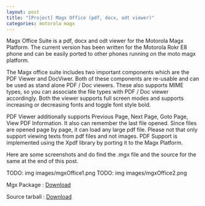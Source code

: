 ```yaml
---
layout: post
title: "[Project] Magx Office (pdf, docx, odt viewer)"
categories: motorola magx
---
```


Magx Office Suite is a pdf, docx and odt viewer for the Motorola Magx Platform. The current version has been written for the Motorola Rokr E8 phone and can be easily ported to other phones running on the moto magx platform.

The Magx office suite includes two important components which are the PDF Viewer and DocViwer. Both of these components are re-usable and can be used as stand alone PDF / Doc viewers. These also supports MIME types, so you can associate the file types with PDF / Doc viewer accordingly. Both the viewer supports full screen modes and supports increasing or decreasing fonts and toggle font style bold.

PDF Viewer additionally supports Previous Page, Next Page, Goto Page, View PDF Information. It also can remember the last file opened. Since files are opened page by page, it can load any large pdf file. Please not that only support viewing texts from pdf files and not images.
PDF Support is implemented using the Xpdf library by porting it to the Magx Platform.

Here are some screenshots and do find the .mgx file and the source for the same at the end of this post.

TODO: img images/mgxOffice1.png
TODO: img images/mgxOffice2.png 

Mgx Package : [Download](http://dl.dropbox.com/u/12319078/magxoffice.mgx)

Source tarball : [Download](http://dl.dropbox.com/u/12319078/magxOffice.tar.gz)
